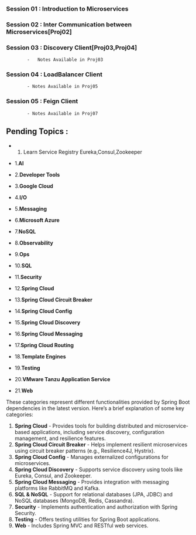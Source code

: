 ### Session 01 : Introduction to Microservices
### Session 02 : Inter Communication between Microservices[Proj02]
### Session 03 : Discovery Client[Proj03,Proj04]
			-	Notes Available in Proj03
### Session 04 : LoadBalancer Client
			- Notes Available in Proj05
### Session 05 : Feign Client
            - Notes Available in Proj07

## Pending Topics :
- 1. Learn Service Registry Eureka,Consul,Zookeeper

- 1.**AI**
- 2.**Developer Tools**
- 3.**Google Cloud**
- 4.**I/O**
- 5.**Messaging**
- 6.**Microsoft Azure**
- 7.**NoSQL**
- 8.**Observability**
- 9.**Ops**
- 10.**SQL**
- 11.**Security**
- 12.**Spring Cloud**
- 13.**Spring Cloud Circuit Breaker**
- 14.**Spring Cloud Config**
- 15.**Spring Cloud Discovery**
- 16.**Spring Cloud Messaging**
- 17.**Spring Cloud Routing**
- 18.**Template Engines**
- 19.**Testing**
- 20.**VMware Tanzu Application Service**
- 21.**Web**

These categories represent different functionalities provided by Spring Boot dependencies in the latest version. Here’s a brief explanation of some key categories:

1. **Spring Cloud** - Provides tools for building distributed and microservice-based applications, including service discovery, configuration management, and resilience features.
2. **Spring Cloud Circuit Breaker** - Helps implement resilient microservices using circuit breaker patterns (e.g., Resilience4J, Hystrix).
3. **Spring Cloud Config** - Manages externalized configurations for microservices.
4. **Spring Cloud Discovery** - Supports service discovery using tools like Eureka, Consul, and Zookeeper.
5. **Spring Cloud Messaging** - Provides integration with messaging platforms like RabbitMQ and Kafka.
6. **SQL & NoSQL** - Support for relational databases (JPA, JDBC) and NoSQL databases (MongoDB, Redis, Cassandra).
7. **Security** - Implements authentication and authorization with Spring Security.
8. **Testing** - Offers testing utilities for Spring Boot applications.
9. **Web** - Includes Spring MVC and RESTful web services.
